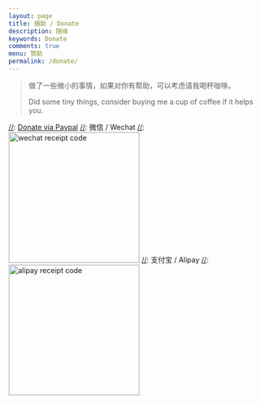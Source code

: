 ```yaml
---
layout: page
title: 捐助 / Donate
description: 随缘
keywords: Donate
comments: true
menu: 赞助
permalink: /donate/
---
```


> 做了一些微小的事情，如果对你有帮助，可以考虑请我喝杯咖啡。
> 
> Did some tiny things, consider buying me a cup of coffee if it helps you.

[//]: Paypal
[//]: [Donate via Paypal](https://paypal.me/mzlogin)
[//]: 微信 / Wechat
[//]:<img style="width:256px;border:1px solid lightgrey;" src="{{ assets_base_url }}/assets/images/receipt-code-wechat.jpeg" alt="wechat receipt code" />
[//]: 支付宝 / Alipay
[//]:<img style="width:256px;border:1px solid lightgrey;" src="{{ assets_base_url }}/assets/images/receipt-code-alipay.jpeg" alt="alipay receipt code" />
